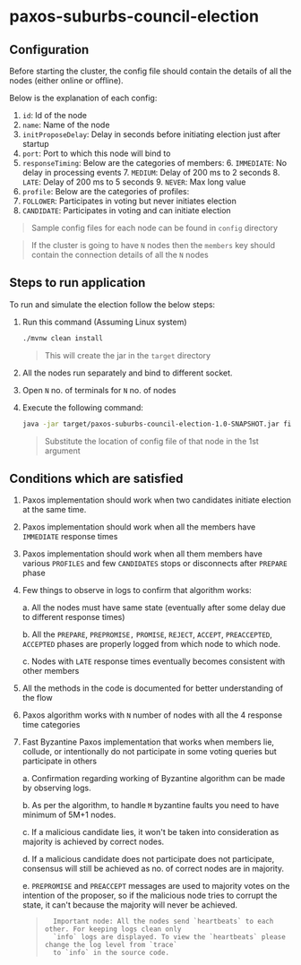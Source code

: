# paxos-suburbs-council-election

## Configuration

Before starting the cluster, the config file should contain the
details of all the nodes (either online or offline).

Below is the explanation of each config:

1. `id`: Id of the node
2. `name`: Name of the node
3. `initProposeDelay`: Delay in seconds before initiating election
   just after startup
4. `port`: Port to which this node will bind to
5. `responseTiming`: Below are the categories of members:
   6. `IMMEDIATE`: No delay in processing events
   7. `MEDIUM`: Delay of 200 ms to 2 seconds
   8. `LATE`: Delay of 200 ms to 5 seconds
   9. `NEVER`: Max long value
10. `profile`: Below are the categories of profiles:
   11. `FOLLOWER`: Participates in voting but never initiates election
   12. `CANDIDATE`: Participates in voting and can initiate election

   > Sample config files for each node can be found in `config` directory

   > If the cluster is going to have `N` nodes then the `members` key should contain the connection 
   > details of all the `N` nodes


## Steps to run application
To run and simulate the election follow the below steps:

1. Run this command (Assuming Linux system)
    ```bash
    ./mvnw clean install
    ```
   > This will create the jar in the `target` directory
   

2. All the nodes run separately and bind to different socket.
3. Open `N` no. of terminals for `N` no. of nodes
4. Execute the following command:

   ```bash
   java -jar target/paxos-suburbs-council-election-1.0-SNAPSHOT.jar file:///path/to/config/file_for_that_node.json
   ```

   > Substitute the location of config file of that node in the 1st argument


## Conditions which are satisfied

1. Paxos implementation should work when two candidates initiate election at the same time.
2. Paxos implementation should work when all the members have `IMMEDIATE` response times
3. Paxos implementation should work when all them members have various `PROFILES` and few `CANDIDATES`
stops or disconnects after `PREPARE` phase
4. Few things to observe in logs to confirm that algorithm works:

   a. All the nodes must have same state (eventually after some delay due to different response times)
   
   b. All the `PREPARE`, `PREPROMISE,` `PROMISE`, `REJECT`, `ACCEPT`, `PREACCEPTED`, `ACCEPTED` phases are properly logged from which node to which node.
   
   c. Nodes with `LATE` response times eventually becomes consistent with other members

5. All the methods in the code is documented for better understanding of the flow
6. Paxos algorithm works with `N` number of nodes with all the 4 response time categories
7. Fast Byzantine Paxos implementation that works when members lie, collude, or intentionally do
   not participate in some voting queries but participate in others
   
   a. Confirmation regarding working of Byzantine algorithm can be made by observing logs.
   
   b. As per the algorithm, to handle `M` byzantine faults you need to have minimum of 5M+1 nodes.

   c. If a malicious candidate lies, it won't be taken into consideration as majority is achieved by correct nodes.

   d. If a malicious candidate does not participate does not participate, consensus will still be achieved as no. of correct nodes are in majority.

   e. `PREPROMISE` and `PREACCEPT` messages are used to majority votes on the intention of the proposer, so if
the malicious node tries to corrupt the state, it can't because the majority will never be achieved.

   >       Important node: All the nodes send `heartbeats` to each other. For keeping logs clean only 
   >       `info` logs are displayed. To view the `heartbeats` please change the log level from `trace`
   >       to `info` in the source code.